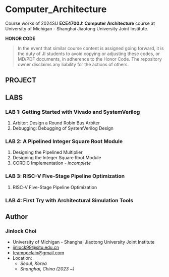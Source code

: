 # Computer_Architecture

Course works of 2024SU **ECE4700J: Computer Architecture** course at University of Michigan - Shanghai Jiaotong University Joint Institute.

**HONOR CODE**  
> In the event that similar course content is assigned going forward, it is the duty of JI students to avoid copying or adjusting these codes, or MD/PDF documents, in adherence to the Honor Code. The repository owner disclaims any liability for the actions of others.

## PROJECT

## LABS
### LAB 1: Getting Started with Vivado and SystemVerilog
1. Arbiter: Design a Round Robin Bus Arbiter
2. Debugging: Debugging of SystemVerilog Design
### LAB 2: A Pipelined Integer Square Root Module
1. Designing the Pipelined Multiplier
2. Designing the Integer Square Root Module
3. CORDIC Implementation - *incomplete*
### LAB 3: RISC-V Five-Stage Pipeline Optimization
1. RISC-V Five-Stage Pipeline Optimization
### LAB 4: First Try with Architectural Simulation Tools

## Author

### Jinlock Choi
- University of Michigan - Shanghai Jiaotong University Joint Institute
- jinlock99@sjtu.edu.cn
- teampoclain@gmail.com
- Location:
    - *Seoul, Korea*
    - *Shanghai, China (2023 ~)*